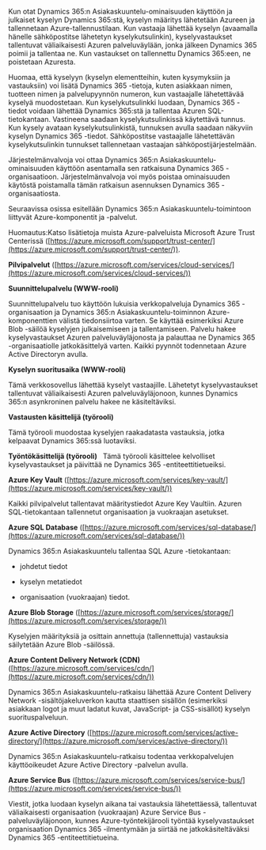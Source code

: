 Kun otat Dynamics 365:n Asiakaskuuntelu-ominaisuuden käyttöön ja julkaiset kyselyn Dynamics 365:stä, kyselyn määritys lähetetään Azureen ja tallennetaan Azure-tallennustilaan. Kun vastaaja lähettää kyselyn (avaamalla hänelle sähköpostitse lähetetyn kyselykutsulinkin), kyselyvastaukset tallentuvat väliaikaisesti Azuren palveluväylään, jonka jälkeen Dynamics 365 poimii ja tallentaa ne. Kun vastaukset on tallennettu Dynamics 365:een, ne poistetaan Azuresta.  
  
 Huomaa, että kyselyyn (kyselyn elementteihin, kuten kysymyksiin ja vastauksiin) voi lisätä Dynamics 365 -tietoja, kuten asiakkaan nimen, tuotteen nimen ja palvelupyynnön numeron, kun vastaajalle lähetettävää kyselyä muodostetaan. Kun kyselykutsulinkki luodaan, Dynamics 365 -tiedot voidaan lähettää Dynamics 365:stä ja tallentaa Azuren SQL-tietokantaan. Vastineena saadaan kyselykutsulinkissä käytettävä tunnus. Kun kysely avataan kyselykutsulinkistä, tunnuksen avulla saadaan näkyviin kyselyn Dynamics 365 -tiedot. Sähköpostitse vastaajalle lähetettävän kyselykutsulinkin tunnukset tallennetaan vastaajan sähköpostijärjestelmään.  
  
 Järjestelmänvalvoja voi ottaa Dynamics 365:n Asiakaskuuntelu-ominaisuuden käyttöön asentamalla sen ratkaisuna Dynamics 365 -organisaatioon. Järjestelmänvalvoja voi myös poistaa ominaisuuden käytöstä poistamalla tämän ratkaisun asennuksen Dynamics 365 -organisaatiosta.  
  
 Seuraavissa osissa esitellään Dynamics 365:n Asiakaskuuntelu-toimintoon liittyvät Azure-komponentit ja -palvelut.  
  
 Huomautus:Katso lisätietoja muista Azure-palveluista Microsoft Azure Trust Centerissä ([https://azure.microsoft.com/support/trust-center/](https://azure.microsoft.com/support/trust-center/)).  
  
 **Pilvipalvelut** ([https://azure.microsoft.com/services/cloud-services/](https://azure.microsoft.com/services/cloud-services/))  
  
 **Suunnittelupalvelu (WWW-rooli)**  
  
 Suunnittelupalvelu tuo käyttöön lukuisia verkkopalveluja Dynamics 365 -organisaation ja Dynamics 365:n Asiakaskuuntelu-toiminnon Azure-komponenttien välistä tiedonsiirtoa varten.  Se käyttää esimerkiksi Azure Blob -säilöä kyselyjen julkaisemiseen ja tallentamiseen.  Palvelu hakee kyselyvastaukset Azuren palveluväyläjonosta ja palauttaa ne Dynamics 365 -organisaatiolle jatkokäsittelyä varten.  Kaikki pyynnöt todennetaan Azure Active Directoryn avulla.  
  
 **Kyselyn suoritusaika (WWW-rooli)**  
  
 Tämä verkkosovellus lähettää kyselyt vastaajille.  Lähetetyt kyselyvastaukset tallentuvat väliaikaisesti Azuren palveluväyläjonoon, kunnes Dynamics 365:n asynkroninen palvelu hakee ne käsiteltäviksi.  
  
 **Vastausten käsittelijä (työrooli)**  
  
 Tämä työrooli muodostaa kyselyjen raakadatasta vastauksia, jotka kelpaavat Dynamics 365:ssä luotaviksi.  
  
 **Työntökäsittelijä (työrooli)**   Tämä työrooli käsittelee kelvolliset kyselyvastaukset ja päivittää ne Dynamics 365 -entiteettitietueiksi. 
 
 **Azure Key Vault** ([https://azure.microsoft.com/services/key-vault/](https://azure.microsoft.com/services/key-vault/))  
  
 Kaikki pilvipalvelut tallentavat määritystiedot Azure Key Vaultiin.  Azuren SQL-tietokantaan tallennetut organisaation ja vuokraajan asetukset.  
  
 **Azure SQL Database** ([https://azure.microsoft.com/services/sql-database/](https://azure.microsoft.com/services/sql-database/))  
  
 Dynamics 365:n Asiakaskuuntelu tallentaa SQL Azure -tietokantaan:  
  
-   johdetut tiedot  
  
-   kyselyn metatiedot  
  
-   organisaation (vuokraajan) tiedot.  
  
 **Azure Blob Storage** ([https://azure.microsoft.com/services/storage/](https://azure.microsoft.com/services/storage/))  
  
 Kyselyjen määrityksiä ja osittain annettuja (tallennettuja) vastauksia säilytetään Azure Blob -säilössä.  
  
 **Azure Content Delivery Network (CDN)** ([https://azure.microsoft.com/services/cdn/](https://azure.microsoft.com/services/cdn/))  
  
 Dynamics 365:n Asiakaskuuntelu-ratkaisu lähettää Azure Content Delivery Network -sisältöjakeluverkon kautta staattisen sisällön (esimerkiksi asiakkaan logot ja muut ladatut kuvat, JavaScript- ja CSS-sisällöt) kyselyn suorituspalveluun.  
  
 **Azure Active Directory** ([https://azure.microsoft.com/services/active-directory/](https://azure.microsoft.com/services/active-directory/))  
  
 Dynamics 365:n Asiakaskuuntelu-ratkaisu todentaa verkkopalvelujen käyttöoikeudet Azure Active Directory -palvelun avulla.  
  
 **Azure Service Bus** ([https://azure.microsoft.com/services/service-bus/](https://azure.microsoft.com/services/service-bus/))  
  
 Viestit, jotka luodaan kyselyn aikana tai vastauksia lähetettäessä, tallentuvat väliaikaisesti organisaation (vuokraajan) Azure Service Bus -palveluväyläjonoon, kunnes Azure-työntekijärooli työntää kyselyvastaukset organisaation Dynamics 365 -ilmentymään ja siirtää ne jatkokäsiteltäväksi Dynamics 365 -entiteettitietueina.
